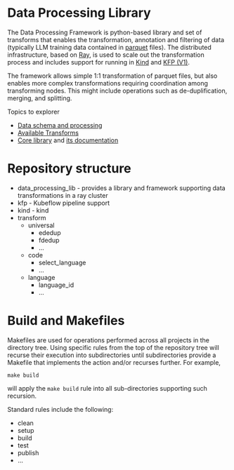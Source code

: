 # Data Processing Library
The Data Processing Framework is python-based library and set of transforms that enables the 
transformation, annotation and filtering of data (typically LLM training data contained in 
[parquet](https://arrow.apache.org/docs/python/parquet.html) files).
The distributed infrastructure, based on 
[Ray](https://docs.ray.io/en/latest/index.html), is used to scale out the transformation process
and includes support for running in 
[Kind](https://kind.sigs.k8s.io/) and [KFP (V1)](https://www.kubeflow.org/docs/components/pipelines/v1/).

The framework allows simple 1:1 transformation of parquet files, but also enables
more complex transformations requiring coordination among transforming nodes.
This might include operations such as de-duplification, merging, and splitting.

Topics to explorer
   * [Data schema and processing](data-processing.md)
   * [Available Transforms](transforms/README.md)
   * [Core library](data-processing-lib/README.md) and [its documentation](data-processing-lib/doc/overview.md)

# Repository structure
* data_processing_lib - provides a library and framework supporting data transformations in a ray cluster
* kfp - Kubeflow pipeline support
* kind - kind
* transform
    * universal
        * ededup 
        * fdedup 
        * ...
    * code
        * select_language
        * ...
    * language
        * language_id
        * ...

# Build and Makefiles
Makefiles are used for operations performed across all projects in the directory tree.
Using specific rules from the top of the repository tree will recurse their execution
into subdirectories  until subdirectories provide a Makefile that implements the action
and/or recurses further.  For example,
```shell
make build
```
will apply the `make build` rule into all sub-directories supporting such recursion.

Standard rules include the following:

* clean
* setup
* build
* test
* publish
* ... 
